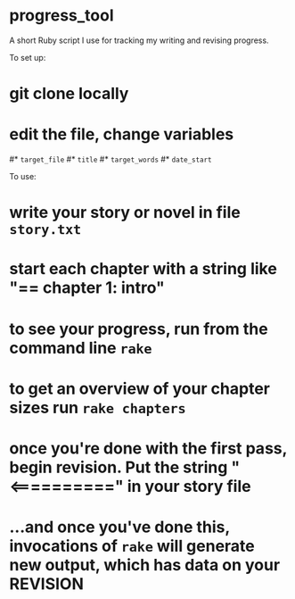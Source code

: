 # progress_tool

A short Ruby script I use for tracking my writing and revising progress.

To set up:

# git clone locally
# edit the file, change variables
#* `target_file`
#* `title`
#* `target_words`
#* `date_start`


To use:

# write your story or novel in file `story.txt`
# start each chapter with a string like "== chapter 1: intro"
# to see your progress, run from the command line `rake`
# to get an overview of your chapter sizes run `rake chapters`
# once you're done with the first pass, begin revision.  Put the string "<==========" in your story file
# ...and once you've done this, invocations of `rake` will generate new output, which has data on your REVISION
